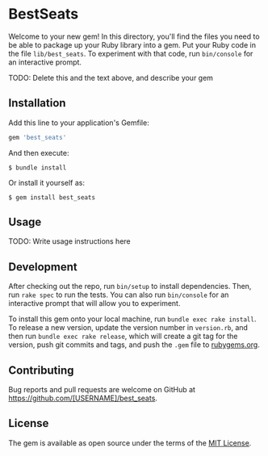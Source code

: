 # BestSeats

Welcome to your new gem! In this directory, you'll find the files you need to be able to package up your Ruby library into a gem. Put your Ruby code in the file `lib/best_seats`. To experiment with that code, run `bin/console` for an interactive prompt.

TODO: Delete this and the text above, and describe your gem

## Installation

Add this line to your application's Gemfile:

```ruby
gem 'best_seats'
```

And then execute:

    $ bundle install

Or install it yourself as:

    $ gem install best_seats

## Usage

TODO: Write usage instructions here

## Development

After checking out the repo, run `bin/setup` to install dependencies. Then, run `rake spec` to run the tests. You can also run `bin/console` for an interactive prompt that will allow you to experiment.

To install this gem onto your local machine, run `bundle exec rake install`. To release a new version, update the version number in `version.rb`, and then run `bundle exec rake release`, which will create a git tag for the version, push git commits and tags, and push the `.gem` file to [rubygems.org](https://rubygems.org).

## Contributing

Bug reports and pull requests are welcome on GitHub at https://github.com/[USERNAME]/best_seats.


## License

The gem is available as open source under the terms of the [MIT License](https://opensource.org/licenses/MIT).
